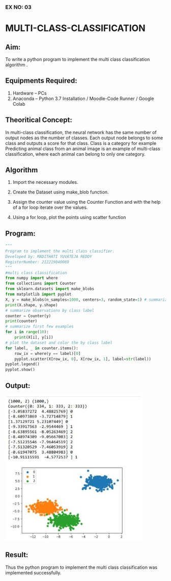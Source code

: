 ### EX NO: 03

# MULTI-CLASS-CLASSIFICATION

## Aim:
To write a python program to implement the multi class classification algorithm .

## Equipments Required:
1. Hardware – PCs
2. Anaconda – Python 3.7 Installation / Moodle-Code Runner / Google Colab

## Theoritical Concept:
 In multi-class classification, the neural network has the same number of output nodes as the number of classes. Each output node belongs to some class and outputs a score for that class. Class is a category for example Predicting animal class from an animal image is an example of multi-class classification, where each animal can belong to only one category.




## Algorithm
1.	Import the necessary modules.

2.	Create the Dataset using make_blob function.
3.	Assign the counter value using the Counter Function and with the help of a for loop iterate over the values.
4.	Using a for loop, plot the points using scatter function


## Program:
```python
"""
Program to implement the multi class classifier.
Developed by: MADITHATI YUVATEJA REDDY
RegisterNumber: 212219040069
"""
#multi class classification 
from numpy import where
from collections import Counter
from sklearn.datasets import make_blobs 
from matplotlib import pyplot
X, y = make_blobs(n_samples=1000, centers=3, random_state=1) # summarize dataset shape
print(X.shape, y.shape)
# summarize observations by class label 
counter = Counter(y)
print(counter)
# summarize first few examples 
for i in range(10):
    print(X[i], y[i])
# plot the dataset and color the by class label 
for label, _ in counter.items():
    row_ix = where(y == label)[0]
    pyplot.scatter(X[row_ix, 0], X[row_ix, 1], label=str(label)) 
pyplot.legend()
pyplot.show()

```

## Output:
![multi class classification plot](output.jpg)


## Result:
Thus the python program to implement the multi class classification was implemented successfully.

